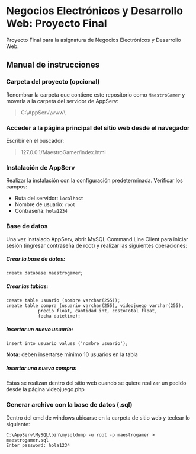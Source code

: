 # Negocios Electrónicos y Desarrollo Web: Proyecto Final
Proyecto Final para la asignatura de Negocios Electrónicos y Desarrollo Web.

## Manual de instrucciones

### Carpeta del proyecto (opcional)
Renombrar la carpeta que contiene este repositorio como `MaestroGamer` 
y moverla a la carpeta del servidor de AppServ:

> C:\AppServ\www\

### Acceder a la página principal del sitio web desde el navegador
Escribir en el buscador:

> 127.0.0.1/MaestroGamer/index.html

### Instalación de AppServ
Realizar la instalación con la configuración predeterminada. Verificar los campos:

- Ruta del servidor: `localhost`
- Nombre de usuario: `root`
- Contraseña: `hola1234`

### Base de datos
Una vez instalado AppServ, abrir MySQL Command Line Client para iniciar sesión
(ingresar contraseña de root) y realizar las siguientes operaciones:

##### Crear la base de datos:
`create database maestrogamer;`

##### Crear las tablas:
```
create table usuario (nombre varchar(255));
create table compra (usuario varchar(255), videojuego varchar(255), 
			precio float, cantidad int, costoTotal float,
			fecha datetime);
```
##### Insertar un nuevo usuario:
`insert into usuario values ('nombre_usuario');`

**Nota:** deben insertarse mínimo 10 usuarios en la tabla

##### Insertar una nueva compra:
Estas se realizan dentro del sitio web cuando se quiere realizar un pedido desde
la página videojuego.php

### Generar archivo con la base de datos (.sql)
Dentro del cmd de windows ubicarse en la carpeta de sitio web y teclear lo siguiente:
```
C:\AppServ\MySQL\bin\mysqldump -u root -p maestrogamer > maestrogamer.sql
Enter password: hola1234
```
